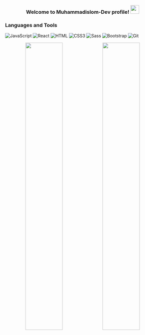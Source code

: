 <h3 align="center">
    Welcome to Muhammadislom-Dev profile!
    <img src="https://media.giphy.com/media/hvRJCLFzcasrR4ia7z/giphy.gif" width="28">
</h3>

### Languages and Tools

![JavaScript](https://img.shields.io/badge/-JavaScript-082032?style=for-the-badge&logo=JavaScript&logoColor=#FEC260)
![React](https://img.shields.io/badge/-React-082032?style=for-the-badge&logo=React&logoColor=#61DAFB)
![HTML](https://img.shields.io/badge/-HTML5-082032?style=for-the-badge&logo=HTML5&logoColor=#185ADB)
![CSS3](https://img.shields.io/badge/-CSS3-082032?style=for-the-badge&logo=CSS3&logoColor=1572B6)
![Sass](https://img.shields.io/badge/-Sass-082032?style=for-the-badge&logo=Sass&logoColor=CC6699)
![Bootstrap](https://img.shields.io/badge/-Bootstrap-082032?style=for-the-badge&logo=Bootstrap&logoColor=#7952B3)
![Git](https://img.shields.io/badge/-Git-082032?style=for-the-badge&logo=Git&logoColor=#F05032)


<!-- **_ Muhammadislom Xojimuhammedov_** -->


<div align="center">
<!--     <img
        width="100%"
        src="https://activity-graph.herokuapp.com/graph?username=Muhammadislom-Dev&custom_title=Muhammadislom+Xojimuhammedov&bg_color=241731&line=f20f80&color=f52f91&point=fdf5ea&hide_border=true&area=false&area_color=fdf5ea"
    /> -->
    <img
        width="49%"
        src="https://github-readme-stats.vercel.app/api?username=Muhammadislom-Dev&count_private=true&include_all_commits=true&show_icons=true&theme=tokyonight&custom_title=GitHub+Stats"
    />
    <img
        width="49%"
        src="https://github-readme-streak-stats.herokuapp.com?user=Muhammadislom-Dev&theme=tokyonight"
    />

    
</div>

